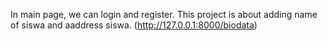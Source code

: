 In main page, we can login and register.
This project is about adding name of siswa and aaddress siswa. (http://127.0.0.1:8000/biodata)
